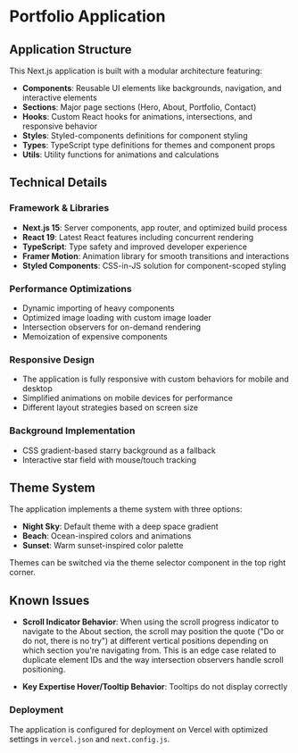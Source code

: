 # Portfolio Application

## Application Structure

This Next.js application is built with a modular architecture featuring:

- **Components**: Reusable UI elements like backgrounds, navigation, and interactive elements
- **Sections**: Major page sections (Hero, About, Portfolio, Contact)
- **Hooks**: Custom React hooks for animations, intersections, and responsive behavior
- **Styles**: Styled-components definitions for component styling
- **Types**: TypeScript type definitions for themes and component props
- **Utils**: Utility functions for animations and calculations

## Technical Details

### Framework & Libraries

- **Next.js 15**: Server components, app router, and optimized build process
- **React 19**: Latest React features including concurrent rendering
- **TypeScript**: Type safety and improved developer experience
- **Framer Motion**: Animation library for smooth transitions and interactions
- **Styled Components**: CSS-in-JS solution for component-scoped styling

### Performance Optimizations

- Dynamic importing of heavy components
- Optimized image loading with custom image loader
- Intersection observers for on-demand rendering
- Memoization of expensive components

### Responsive Design

- The application is fully responsive with custom behaviors for mobile and desktop
- Simplified animations on mobile devices for performance
- Different layout strategies based on screen size

### Background Implementation

- CSS gradient-based starry background as a fallback
- Interactive star field with mouse/touch tracking

## Theme System

The application implements a theme system with three options:

- **Night Sky**: Default theme with a deep space gradient
- **Beach**: Ocean-inspired colors and animations
- **Sunset**: Warm sunset-inspired color palette

Themes can be switched via the theme selector component in the top right corner.

## Known Issues

- **Scroll Indicator Behavior**: When using the scroll progress indicator to navigate to the About section, the scroll may position the quote ("Do or do not, there is no try") at different vertical positions depending on which section you're navigating from. This is an edge case related to duplicate element IDs and the way intersection observers handle scroll positioning.

- **Key Expertise Hover/Tooltip Behavior**: Tooltips do not display correctly

### Deployment

The application is configured for deployment on Vercel with optimized settings in `vercel.json` and `next.config.js`.
